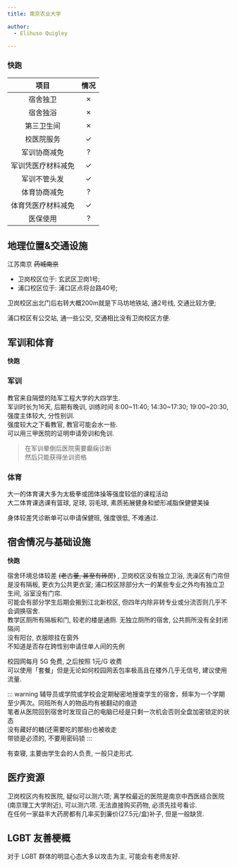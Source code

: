 ```yaml
---
title: 南京农业大学

author:
  - Elihuso Quigley

---
```


### **快跑**

|项目|情况|
|:---:|:---:|
|宿舍独卫|✗|
|宿舍独浴|✗|
|第三卫生间|✗|
|校医院服务|✓|
|军训协商减免|?|
|军训凭医疗材料减免|✓|
|军训不管头发|✓|
|体育协商减免|?|
|体育凭医疗材料减免|✓|
|医保使用|?|

## 地理位置&交通设施

江苏南京 ~~药城南京~~  

- 卫岗校区位于: 玄武区卫岗1号;
- 浦口校区位于: 浦口区点将台路40号;  

卫岗校区出北门后右转大概200m就是下马坊地铁站, 通2号线, 交通比较方便;

浦口校区有公交站, 通一些公交, 交通相比没有卫岗校区方便.  

## 军训和体育

**快跑**

### 军训

教官来自隔壁的陆军工程大学的大四学生.  
军训时长为16天, 后期有晚训, 训练时间 8:00~11:40; 14:30~17:30; 19:00~20:30, 强度主体较大, 分性别训.  
强度较大之下看教官, 教官可能会水一些.  
可以用三甲医院的证明申请旁训和免训.  

> 在军训晕倒后医院需要癫痫诊断  
> 然后只能获得坐训资格  

### 体育

大一的体育课大多为太极拳或团体操等强度较低的课程活动  
大二体育课选课有篮球, 足球, 羽毛球, 素质拓展健身和塑形减脂保健健美操  

身体较差凭诊断单可以申请保健班, 强度很低, 不难通过.  

## 宿舍情况与基础设施

**快跑**

宿舍环境总体较差 ~~(老古董, 甚至有砖房)~~ , 卫岗校区没有独立卫浴, 洗澡区有门帘但是没有隔板, 更衣为公共更衣室; 浦口校区除部分大一的某些专业之外均有独立卫生间, 浴室没有门帘.  
可能会有部分学生后期会搬到江北新校区, 但四年内除非转专业或分流否则几乎不会调换宿舍.  
教学区厕所有隔板和门, 较老的楼是通厕. 无独立厕所的宿舍, 公共厕所没有全封闭隔间  
没有阳台, 衣服晾挂在窗外  
不知道是否存在跨性别申请住单人间的先例  

校园网每月 5G 免费, 之后按照 1元/G 收费  
可以使用「套餐」但是无论如何校园网丢包率极高且在楼外几乎无信号, 建议使用流量.  

::: warning
辅导员或学院或学校会定期秘密地搜查学生的宿舍，频率为一个学期至少两次。同班所有人的物品均有被翻动的痕迹  
笔者从医院回到宿舍时发现自己的电脑已经是只剩一次机会否则全盘加密锁定的状态  
没有藏好的糖(还需要吃的那些)也被收走  
带锁是必须的, 不要用密码锁
:::

有查寝, 主要由学生会的人负责, 一般只走形式.  

## 医疗资源

卫岗校区内有校医院, 疑似可以测六项; 离学校最近的医院是南京中西医结合医院(南京理工大学附近), 可以测六项. 无法直接购买药物, 必须先挂号看诊.  
在任何一家益丰大药房都有几率买到廉价(27.5元/盒)补子, 但是一般缺货.  

## LGBT 友善梗概

对于 LGBT 群体的明显心态大多以攻击为主, 可能会有老师友好.  
